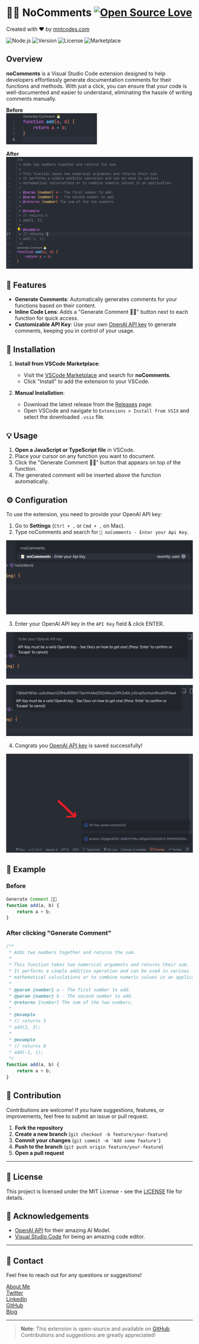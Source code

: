 # 👨‍💻 NoComments [![Open Source Love](https://badges.frapsoft.com/os/v1/open-source.svg?v=103)](https://github.com/MedNT/noComments) 
Created with ❤️️ by [mntcodes.com](https://www.mntcodes.com)


![Node.js](https://img.shields.io/badge/Node.js-CommonJS-green)
![Version](https://img.shields.io/badge/version-0.0.1-blue) ![License](https://img.shields.io/badge/license-MIT-green) ![Marketplace](https://img.shields.io/badge/marketplace-vscode-blue?logo=visualstudio)

## Overview

**noComments** is a Visual Studio Code extension designed to help developers effortlessly generate documentation comments for their functions and methods. With just a click, you can ensure that your code is well-documented and easier to understand, eliminating the hassle of writing comments manually.

**Before** <br/>
![Status Bar Indicators](images/before.PNG) <br/>

**After** <br/>
![Status Bar Indicators](images/after.PNG) <br/>

## 🌟 Features

- **Generate Comments**: Automatically generates comments for your functions based on their content.
- **Inline Code Lens**: Adds a "Generate Comment 👨‍💻" button next to each function for quick access.
- **Customizable API Key**: Use your own [OpenAI API key](https://platform.openai.com/settings/profile?tab=api-keys) to generate comments, keeping you in control of your usage.



## 🚀 Installation

1. **Install from VSCode Marketplace**:
   - Visit the [VSCode Marketplace](https://marketplace.visualstudio.com) and search for **noComments**.
   - Click "Install" to add the extension to your VSCode.
   
2. **Manual Installation**:
   - Download the latest release from the [Releases](https://github.com/mntcodes/noComments/releases) page.
   - Open VSCode and navigate to `Extensions > Install from VSIX` and select the downloaded `.vsix` file.


## 💡 Usage

1. **Open a JavaScript or TypeScript file** in VSCode.
2. Place your cursor on any function you want to document.
3. Click the "Generate Comment 👨‍💻" button that appears on top of the function.
4. The generated comment will be inserted above the function automatically.

## ⚙️ Configuration

To use the extension, you need to provide your OpenAI API key:

1. Go to **Settings** (`Ctrl + ,` or `Cmd + ,` on Mac).
2. Type noComments and search for `📝 noComments - Enter your Api Key`.

![Status Bar Indicators](images/config-1.png) <br/>

3. Enter your OpenAI API key in the `API Key` field & click ENTER.

![Status Bar Indicators](images/config-2.png) <br/>

![Status Bar Indicators](images/config-3.png) <br/>


4. Congrats you [OpenAI API key](https://platform.openai.com/settings/profile?tab=api-keys) is saved successfully!

![Status Bar Indicators](images/config-4.png) <br/>

## 📃 Example

### Before

```javascript
Generate Comment 👨‍💻
function add(a, b) {
    return a + b;
}
```

### After clicking "Generate Comment"

```javascript
/**
 * Adds two numbers together and returns the sum.
 *
 * This function takes two numerical arguments and returns their sum. 
 * It performs a simple addition operation and can be used in various 
 * mathematical calculations or to combine numeric values in an application.
 *
 * @param {number} a - The first number to add.
 * @param {number} b - The second number to add.
 * @returns {number} The sum of the two numbers.
 *
 * @example
 * // returns 5
 * add(2, 3);
 *
 * @example
 * // returns 0
 * add(-1, 1);
 */
function add(a, b) {
    return a + b;
}
```

## 🌱 Contribution

Contributions are welcome! If you have suggestions, features, or improvements, feel free to submit an issue or pull request. 

1. **Fork the repository**
2. **Create a new branch** (`git checkout -b feature/your-feature`)
3. **Commit your changes** (`git commit -m 'Add some feature'`)
4. **Push to the branch** (`git push origin feature/your-feature`)
5. **Open a pull request**

---

## 📄 License

This project is licensed under the MIT License - see the [LICENSE](https://opensource.org/licenses/MIT) file for details.


## 🙏 Acknowledgements

- [OpenAI API](https://openai.com/api/) for their amazing AI Model.
- [Visual Studio Code](https://code.visualstudio.com/) for being an amazing code editor.



---

## 💬 Contact

Feel free to reach out for any questions or suggestions!  

[About Me](https://mntcodes.com) <br/>
[Twitter](https://x.com/NaciriTaoufik) <br/>
[LinkedIn](https://www.linkedin.com/in/mednt/) <br/>
[GitHub](https://github.com/MedNT) <br/>
[Blog](https://mntcode.substack.com/) 


---

> **Note**: This extension is open-source and available on [GitHub](https://github.com/your-github-repo). Contributions and suggestions are greatly appreciated!
